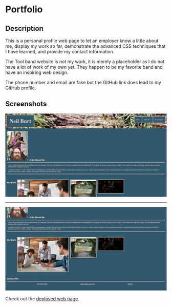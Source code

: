 # Portfolio
## Description
This is a personal profile web page to let an employer know a little about me, display my work so far, demonstrate the advanced CSS techniques that I have learned, and provide my contact information.

The Tool band website is not my work, it is merely a placeholder as I do not have a lot of work of my own yet. They happen to be my favorite band and have an inspiring web design.

The phone number and email are fake but the GitHub link does lead to my GitHub profile.

## Screenshots
![Top half screenshot of personal profile web page](./assets/images/screenshot1.jpg)

---

![Bottom half screenshot of personal profile web page](./assets/images/screenshot2.jpg)

Check out the [deployed web page](https://neilburt.github.io/portfolio/).
